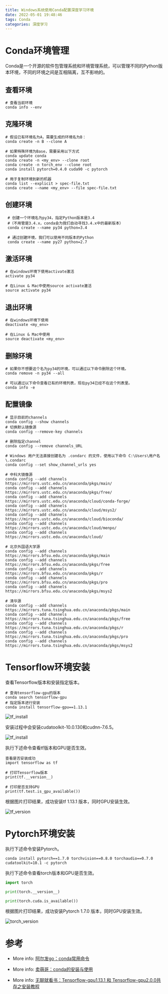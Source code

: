 ```yaml
---
title: Windows系统使用Conda配置深度学习环境
date: 2022-05-01 19:48:46
tags: Conda
categories: 深度学习
---
```


# Conda环境管理

Conda是一个开源的软件包管理系统和环境管理系统，可以管理不同的Python版本环境，不同的环境之间是互相隔离，互不影响的。

## 查看环境

``` 
# 查看当前环境
conda info --env
```

## 克隆环境
```
# 假设已有环境名为A，需要生成的环境名为B：
conda create -n B --clone A

# 如果特殊环境为Base，需要采用以下方式
conda update conda
conda create -n <my_env> --clone root
conda create -n torch_env --clone root
conda install pytorch=0.4.0 cuda90 -c pytorch

# 用于复制环境到新的机器
conda list --explicit > spec-file.txt
conda create --name <my_env> --file spec-file.txt
```

## 创建环境
```
 # 创建一个环境名为py34，指定Python版本是3.4 
 #（不用管是3.4.x，conda会为我们自动寻找3.4.x中的最新版本） 
 conda create --name py34 python=3.4 
 
 # 通过创建环境，我们可以使用不同版本的Python 
 conda create --name py27 python=2.7
```
 
## 激活环境
```
# 在windows环境下使用activate激活 
activate py34

# 在Linux & Mac中使用source activate激活 
source activate py34 
```

## 退出环境
```
# 在windows环境下使用
deactivate <my_env>

# 在Linux & Mac中使用
source deactivate <my_env>
```

## 删除环境
```
# 如果你不想要这个名为py34的环境，可以通过以下命令删除这个环境。 
conda remove -n py34 --all 

# 可以通过以下命令查看已有的环境列表，现在py34已经不在这个列表里。 
conda info -e
```

## 配置镜像
```
# 显示目前的channels 
conda config --show channels 
# 切换默认镜像源 
conda config --remove-key channels

# 删除指定channel 
conda config --remove channels_URL 

# Windows 用户无法直接创建名为 .condarc 的文件，使用以下命令 C:\Users\用户名\.condarc
conda config --set show_channel_urls yes

# 中科大镜像源 
conda config --add channels https://mirrors.ustc.edu.cn/anaconda/pkgs/main/ 
conda config --add channels https://mirrors.ustc.edu.cn/anaconda/pkgs/free/
conda config --add channels https://mirrors.ustc.edu.cn/anaconda/cloud/conda-forge/ 
conda config --add channels https://mirrors.ustc.edu.cn/anaconda/cloud/msys2/ 
conda config --add channels https://mirrors.ustc.edu.cn/anaconda/cloud/bioconda/ 
conda config --add channels https://mirrors.ustc.edu.cn/anaconda/cloud/menpo/ 
conda config --add channels https://mirrors.ustc.edu.cn/anaconda/cloud/ 
 
# 北京外国语大学源 
conda config --add channels https://mirrors.bfsu.edu.cn/anaconda/pkgs/main 
conda config --add channels https://mirrors.bfsu.edu.cn/anaconda/pkgs/free 
conda config --add channels https://mirrors.bfsu.edu.cn/anaconda/pkgs/r 
conda config --add channels https://mirrors.bfsu.edu.cn/anaconda/pkgs/pro 
conda config --add channels https://mirrors.bfsu.edu.cn/anaconda/pkgs/msys2

# 清华源 
conda config --add channels https://mirrors.tuna.tsinghua.edu.cn/anaconda/pkgs/main
conda config --add channels https://mirrors.tuna.tsinghua.edu.cn/anaconda/pkgs/free 
conda config --add channels https://mirrors.tuna.tsinghua.edu.cn/anaconda/pkgs/r 
conda config --add channels https://mirrors.tuna.tsinghua.edu.cn/anaconda/pkgs/pro 
conda config --add channels https://mirrors.tuna.tsinghua.edu.cn/anaconda/pkgs/msys2 

```

# Tensorflow环境安装

查看Tensorflow版本和安装指定版本。

```
# 查询tensorflow-gpu的版本
conda search tensorflow-gpu
# 指定版本进行安装
conda install tensorflow-gpu==1.13.1
```
![tf_install](Windows系统使用Conda配置深度学习环境/tf_install.jpg)

安装过程中会安装cudatoolkit-10.0.130和cudnn-7.6.5。 

![tf_install](Windows系统使用Conda配置深度学习环境/tf_install_info.jpg)

执行下述命令查看tf版本和GPU是否生效。

```
查看是否安装成功
import tensorflow as tf

# 打印Tensorflow版本
print(tf.__version__)

# 打印是否支持GPU
print(tf.test.is_gpu_available())
```

根据图片打印结果，成功安装tf 1.13.1 版本，同时GPU安装生效。

![tf_version](Windows系统使用Conda配置深度学习环境/tf_version.jpg)


# Pytorch环境安装

执行下述命令安装Pytorch。

```
conda install pytorch==1.7.0 torchvision==0.8.0 torchaudio==0.7.0 cudatoolkit=10.1 -c pytorch
```
执行下述命令查看torch版本和GPU是否生效。

``` python
import torch

print(torch.__version__)

print(torch.cuda.is_available())

```

根据图片打印结果，成功安装Pytorch 1.7.0 版本，同时GPU安装生效。

![torch_version](Windows系统使用Conda配置深度学习环境/torch_version.jpg)


# 参考

* More info: [阿尔发go：conda常用命令](https://blog.csdn.net/zhayushui/article/details/80433768?utm_medium=distribute.pc_relevant_t0.none-task-blog-BlogCommendFromMachineLearnPai2-1.nonecase&depth_1-utm_source=distribute.pc_relevant_t0.none-task-blog-BlogCommendFromMachineLearnPai2-1.nonecase)

* More info: [卖萌哥：conda的安装与使用](https://www.jianshu.com/p/edaa744ea47d)

* More info: [无聊就看书：Tensorflow-gpu1.13.1 和 Tensorflow-gpu2.0.0共存之安装教程](https://www.cnblogs.com/liuhuacai/p/11684666.html)